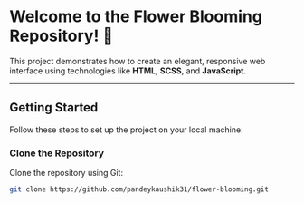 # Welcome to the Flower Blooming Repository! 🌸

This project demonstrates how to create an elegant, responsive web interface using technologies like **HTML**, **SCSS**, and **JavaScript**.

---

## Getting Started

Follow these steps to set up the project on your local machine:

### **Clone the Repository**
Clone the repository using Git:
```bash
git clone https://github.com/pandeykaushik31/flower-blooming.git
